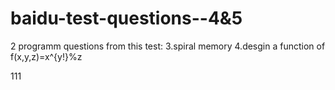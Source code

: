 # baidu-test-questions--4&5
2 programm questions from this test:
3.spiral memory
4.desgin a function of f(x,y,z)=x^{y!}\%z 

111
